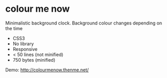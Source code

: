 # colour me now
Minimalistic background clock. Background colour changes depending on the time

- CSS3
- No library
- Responsive
- < 50 lines (not minified)
- 750 bytes (minified)

Demo:
http://colourmenow.thenme.net/

